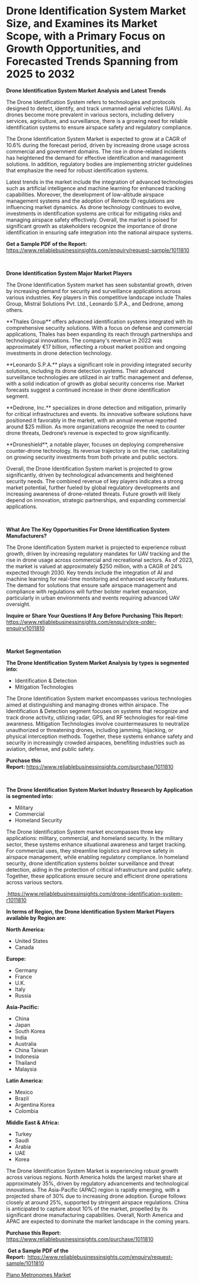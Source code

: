<p><h1>Drone Identification System Market Size, and Examines its Market Scope, with a Primary Focus on Growth Opportunities, and Forecasted Trends Spanning from 2025 to 2032</h1></p><p><strong>Drone Identification System Market Analysis and Latest Trends</strong></p>
<p><p>The Drone Identification System refers to technologies and protocols designed to detect, identify, and track unmanned aerial vehicles (UAVs). As drones become more prevalent in various sectors, including delivery services, agriculture, and surveillance, there is a growing need for reliable identification systems to ensure airspace safety and regulatory compliance. </p><p>The Drone Identification System Market is expected to grow at a CAGR of 10.6% during the forecast period, driven by increasing drone usage across commercial and government domains. The rise in drone-related incidents has heightened the demand for effective identification and management solutions. In addition, regulatory bodies are implementing stricter guidelines that emphasize the need for robust identification systems.</p><p>Latest trends in the market include the integration of advanced technologies such as artificial intelligence and machine learning for enhanced tracking capabilities. Moreover, the development of low-altitude airspace management systems and the adoption of Remote ID regulations are influencing market dynamics. As drone technology continues to evolve, investments in identification systems are critical for mitigating risks and managing airspace safety effectively. Overall, the market is poised for significant growth as stakeholders recognize the importance of drone identification in ensuring safe integration into the national airspace systems.</p></p>
<p><strong>Get a Sample PDF of the Report:&nbsp;</strong> <a href="https://www.reliablebusinessinsights.com/enquiry/request-sample/1011810?utm_campaign=3134&utm_medium=2&utm_source=Github&utm_content=ia&utm_term=06032025&utm_id=drone-identification-system">https://www.reliablebusinessinsights.com/enquiry/request-sample/1011810</a></p>
<p>&nbsp;</p>
<p><strong>Drone Identification System Major Market Players</strong></p>
<p><p>The Drone Identification System market has seen substantial growth, driven by increasing demand for security and surveillance applications across various industries. Key players in this competitive landscape include Thales Group, Mistral Solutions Pvt. Ltd., Leonardo S.P.A., and Dedrone, among others.</p><p>**Thales Group** offers advanced identification systems integrated with its comprehensive security solutions. With a focus on defense and commercial applications, Thales has been expanding its reach through partnerships and technological innovations. The company's revenue in 2022 was approximately €17 billion, reflecting a robust market position and ongoing investments in drone detection technology.</p><p>**Leonardo S.P.A.** plays a significant role in providing integrated security solutions, including its drone detection systems. Their advanced surveillance technologies are utilized in air traffic management and defense, with a solid indication of growth as global security concerns rise. Market forecasts suggest a continued increase in their drone identification segment.</p><p>**Dedrone, Inc.** specializes in drone detection and mitigation, primarily for critical infrastructures and events. Its innovative software solutions have positioned it favorably in the market, with an annual revenue reported around $25 million. As more organizations recognize the need to counter drone threats, Dedrone’s revenue is expected to grow significantly.</p><p>**Droneshield**, a notable player, focuses on deploying comprehensive counter-drone technology. Its revenue trajectory is on the rise, capitalizing on growing security investments from both private and public sectors.</p><p>Overall, the Drone Identification System market is projected to grow significantly, driven by technological advancements and heightened security needs. The combined revenue of key players indicates a strong market potential, further fueled by global regulatory developments and increasing awareness of drone-related threats. Future growth will likely depend on innovation, strategic partnerships, and expanding commercial applications.</p></p>
<p>&nbsp;</p>
<p><strong>What Are The Key Opportunities For Drone Identification System Manufacturers?</strong></p>
<p><p>The Drone Identification System market is projected to experience robust growth, driven by increasing regulatory mandates for UAV tracking and the rise in drone usage across commercial and recreational sectors. As of 2023, the market is valued at approximately $250 million, with a CAGR of 24% expected through 2030. Key trends include the integration of AI and machine learning for real-time monitoring and enhanced security features. The demand for solutions that ensure safe airspace management and compliance with regulations will further bolster market expansion, particularly in urban environments and events requiring advanced UAV oversight.</p></p>
<p><strong>Inquire or Share Your Questions If Any Before Purchasing This Report:</strong> <a href="https://www.reliablebusinessinsights.com/enquiry/pre-order-enquiry/1011810?utm_campaign=3134&utm_medium=2&utm_source=Github&utm_content=ia&utm_term=06032025&utm_id=drone-identification-system">https://www.reliablebusinessinsights.com/enquiry/pre-order-enquiry/1011810</a></p>
<p>&nbsp;</p>
<p><strong>Market Segmentation</strong></p>
<p><strong>The Drone Identification System Market Analysis by types is segmented into:</strong></p>
<p><ul><li>Identification & Detection</li><li>Mitigation Technologies</li></ul></p>
<p><p>The Drone Identification System market encompasses various technologies aimed at distinguishing and managing drones within airspace. The Identification & Detection segment focuses on systems that recognize and track drone activity, utilizing radar, GPS, and RF technologies for real-time awareness. Mitigation Technologies involve countermeasures to neutralize unauthorized or threatening drones, including jamming, hijacking, or physical interception methods. Together, these systems enhance safety and security in increasingly crowded airspaces, benefiting industries such as aviation, defense, and public safety.</p></p>
<p><strong>Purchase this Report:&nbsp;</strong><a href="https://www.reliablebusinessinsights.com/purchase/1011810?utm_campaign=3134&utm_medium=2&utm_source=Github&utm_content=ia&utm_term=06032025&utm_id=drone-identification-system">https://www.reliablebusinessinsights.com/purchase/1011810</a></p>
<p>&nbsp;</p>
<p><strong>The Drone Identification System Market Industry Research by Application is segmented into:</strong></p>
<p><ul><li>Military</li><li>Commercial</li><li>Homeland Security</li></ul></p>
<p><p>The Drone Identification System market encompasses three key applications: military, commercial, and homeland security. In the military sector, these systems enhance situational awareness and target tracking. For commercial uses, they streamline logistics and improve safety in airspace management, while enabling regulatory compliance. In homeland security, drone identification systems bolster surveillance and threat detection, aiding in the protection of critical infrastructure and public safety. Together, these applications ensure secure and efficient drone operations across various sectors.</p></p>
<p><a href="https://www.reliablebusinessinsights.com/drone-identification-system-r1011810?utm_campaign=3134&utm_medium=2&utm_source=Github&utm_content=ia&utm_term=06032025&utm_id=drone-identification-system">&nbsp;https://www.reliablebusinessinsights.com/drone-identification-system-r1011810</a></p>
<p><strong>In terms of Region, the Drone Identification System Market Players available by Region are:</strong></p>
<p>
    <p> <strong> North America: </strong>
        <ul>
            <li>United States</li>
            <li>Canada</li>
        </ul>
        </p> 
    <p> <strong> Europe: </strong>
        <ul>
            <li>Germany</li>
            <li>France</li>
            <li>U.K.</li>
            <li>Italy</li>
            <li>Russia</li>
        </ul>
        </p> 
    <p> <strong> Asia-Pacific: </strong>
        <ul>
            <li>China</li>
            <li>Japan</li>
            <li>South Korea</li>
            <li>India</li>
            <li>Australia</li>
            <li>China Taiwan</li>
            <li>Indonesia</li>
            <li>Thailand</li>
            <li>Malaysia</li>
        </ul>
        </p> 
    <p> <strong> Latin America: </strong>
        <ul>
            <li>Mexico</li>
            <li>Brazil</li>
            <li>Argentina Korea</li>
            <li>Colombia</li>
        </ul>
        </p> 
    <p> <strong> Middle East & Africa: </strong>
        <ul>
            <li>Turkey</li>
            <li>Saudi</li>
            <li>Arabia</li>
            <li>UAE</li>
            <li>Korea</li>
        </ul>
    </p>
    </p>
<p><p>The Drone Identification System Market is experiencing robust growth across various regions. North America holds the largest market share at approximately 35%, driven by regulatory advancements and technological innovations. The Asia-Pacific (APAC) region is rapidly emerging, with a projected share of 30% due to increasing drone adoption. Europe follows closely at around 25%, supported by stringent airspace regulations. China is anticipated to capture about 10% of the market, propelled by its significant drone manufacturing capabilities. Overall, North America and APAC are expected to dominate the market landscape in the coming years.</p></p>
<p><strong>Purchase this Report: </strong><a href="https://www.reliablebusinessinsights.com/purchase/1011810?utm_campaign=3134&utm_medium=2&utm_source=Github&utm_content=ia&utm_term=06032025&utm_id=drone-identification-system">https://www.reliablebusinessinsights.com/purchase/1011810</a></p>
<p>&nbsp;<strong>Get a Sample PDF of the Report:&nbsp;&nbsp;</strong><a href="https://www.reliablebusinessinsights.com/enquiry/request-sample/1011810?utm_campaign=3134&utm_medium=2&utm_source=Github&utm_content=ia&utm_term=06032025&utm_id=drone-identification-system">https://www.reliablebusinessinsights.com/enquiry/request-sample/1011810</a></p>
<p><strong></strong></p>
<p><p><a href="https://github.com/djarixneoza/Market-Research-Report-List-1/blob/main/piano-metronomes-market.md?utm_campaign=3134&utm_medium=2&utm_source=Github&utm_content=ia&utm_term=06032025&utm_id=drone-identification-system">Piano Metronomes Market</a></p></p>